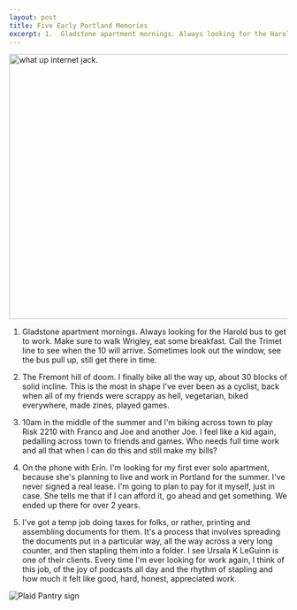 ```yaml
---
layout: post
title: Five Early Portland Memories
excerpt: 1.  Gladstone apartment mornings. Always looking for the Harold bus to get to work. Make sure to walk Wrigley, eat some breakfast.
---
```


<img src="https://farm1.staticflickr.com/21/26410870_b790044036_z.jpg?zz=1" width="640" height="480" alt="what up internet jack.">

1.  Gladstone apartment mornings. Always looking for the Harold bus to get to work.  Make sure to walk Wrigley, eat some breakfast. Call the Trimet line to see when the 10 will arrive. Sometimes look out the window, see the bus pull up, still get there in time.

2. The Fremont hill of doom. I finally bike all the way up, about 30 blocks of solid incline. This is the most in shape I've ever been as a cyclist, back when all of my friends were scrappy as hell, vegetarian, biked everywhere, made zines, played games.

3. 10am in the middle of the summer and I'm biking across town to play Risk 2210 with Franco and Joe and another Joe. I feel like a kid again, pedalling across town to friends and games. Who needs full time work and all that when I can do this and still make my bills?

4. On the phone with Erin. I'm looking for my first ever solo apartment, because she's planning to live and work in Portland for the summer. I've never signed a real lease. I'm going to plan to pay for it myself, just in case. She tells me that if I can afford it, go ahead and get something. We ended up there for over 2 years.

5. I've got a temp job doing taxes for folks, or rather, printing and assembling documents for them.  It's a process that involves spreading the documents put in a particular way, all the way across a very long counter, and then stapling them into a folder. I see Ursala K LeGuinn is one of their clients. Every time I'm ever looking for work again, I think of this job, of the joy of podcasts all day and the rhythm of stapling and how much it felt like good, hard, honest, appreciated work.

<p>
<img src="http://farm1.staticflickr.com/21/26065809_659148449a_z.jpg" alt="Plaid Pantry sign">
</p>
